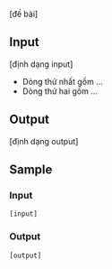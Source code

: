 [đề bài]

## Input

[định dạng input]
 - Dòng thứ nhất gồm ...
 - Dòng thứ hai gồm ...

## Output

[định dạng output]

## Sample

### Input
```
[input]
```

### Output
```
[output]
```
